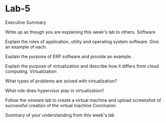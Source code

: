 # Lab-5
Executive Summary

Write up as though you are explaining this week's lab to others.
Software

Explain the roles of application, utility and operating system software. Give an example of each.

Explain the purpose of ERP software and provide an example.

Explain the purpose of virtualization and describe how it differs from cloud computing.
Virtualization

What types of problems are solved with virtualization?

What role does hypervisor play in virtualization?

Follow the vmware lab to create a virtual machine and upload screenshot of successful creation of the virtual machine
Conclusion

Summary of your understanding from this week's lab
